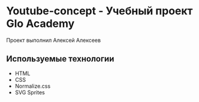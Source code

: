 # Youtube-concept - Учебный проект Glo Academy
Проект выполнил Алексей Алексеев

## Используемые технологии
- HTML
- CSS
- Normalize.css
- SVG Sprites

